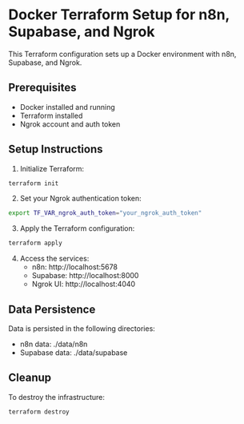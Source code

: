
# Docker Terraform Setup for n8n, Supabase, and Ngrok

This Terraform configuration sets up a Docker environment with n8n, Supabase, and Ngrok.

## Prerequisites

- Docker installed and running
- Terraform installed
- Ngrok account and auth token

## Setup Instructions

1. Initialize Terraform:
```bash
terraform init
```

2. Set your Ngrok authentication token:
```bash
export TF_VAR_ngrok_auth_token="your_ngrok_auth_token"
```

3. Apply the Terraform configuration:
```bash
terraform apply
```

4. Access the services:
   - n8n: http://localhost:5678
   - Supabase: http://localhost:8000
   - Ngrok UI: http://localhost:4040

## Data Persistence

Data is persisted in the following directories:
- n8n data: ./data/n8n
- Supabase data: ./data/supabase

## Cleanup

To destroy the infrastructure:
```bash
terraform destroy
```
